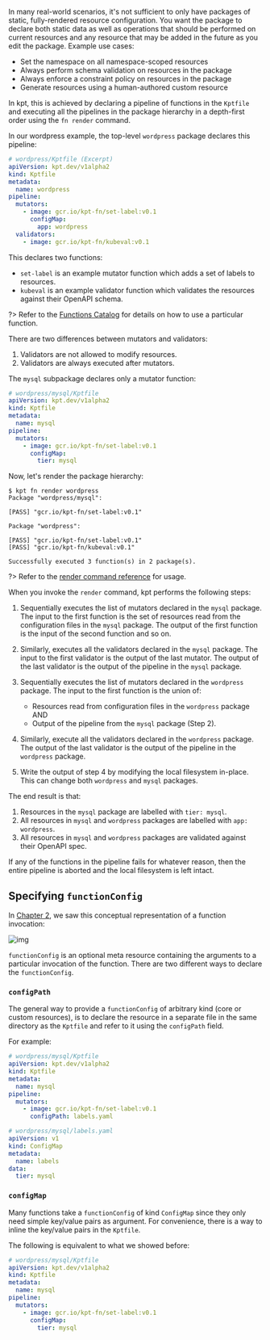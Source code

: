 In many real-world scenarios, it's not sufficient to only have packages of static, fully-rendered
resource configuration. You want the package to declare both static data as well as operations that
should be performed on current resources and any resource that may be added in the future as you edit the package. Example use cases:

- Set the namespace on all namespace-scoped resources
- Always perform schema validation on resources in the package
- Always enforce a constraint policy on resources in the package
- Generate resources using a human-authored custom resource

In kpt, this is achieved by declaring a pipeline of functions in the `Kptfile` and executing
all the pipelines in the package hierarchy in a depth-first order using the `fn render` command.

In our wordpress example, the top-level `wordpress` package declares this pipeline:

```yaml
# wordpress/Kptfile (Excerpt)
apiVersion: kpt.dev/v1alpha2
kind: Kptfile
metadata:
  name: wordpress
pipeline:
  mutators:
    - image: gcr.io/kpt-fn/set-label:v0.1
      configMap:
        app: wordpress
  validators:
    - image: gcr.io/kpt-fn/kubeval:v0.1
```

This declares two functions:

- `set-label` is an example mutator function which adds a set of labels to resources.
- `kubeval` is an example validator function which validates the resources
  against their OpenAPI schema.

?> Refer to the [Functions Catalog][func-cat] for details on how to use a particular function.

There are two differences between mutators and validators:

1. Validators are not allowed to modify resources.
2. Validators are always executed after mutators.

The `mysql` subpackage declares only a mutator function:

```yaml
# wordpress/mysql/Kptfile
apiVersion: kpt.dev/v1alpha2
kind: Kptfile
metadata:
  name: mysql
pipeline:
  mutators:
    - image: gcr.io/kpt-fn/set-label:v0.1
      configMap:
        tier: mysql
```

Now, let's render the package hierarchy:

```shell
$ kpt fn render wordpress
Package "wordpress/mysql":

[PASS] "gcr.io/kpt-fn/set-label:v0.1"

Package "wordpress":

[PASS] "gcr.io/kpt-fn/set-label:v0.1"
[PASS] "gcr.io/kpt-fn/kubeval:v0.1"

Successfully executed 3 function(s) in 2 package(s).
```

?> Refer to the [render command reference][render-doc] for usage.

When you invoke the `render` command, kpt performs the following steps:

1. Sequentially executes the list of mutators declared in the `mysql` package. The input to the
   first function is the set of resources read from the configuration files in the `mysql` package.
   The output of the first function is the input of the second function and so on.
2. Similarly, executes all the validators declared in the `mysql` package. The input to the first
   validator is the output of the last mutator. The output of the last validator is the
   output of the pipeline in the `mysql` package.
3. Sequentially executes the list of mutators declared in the `wordpress` package. The input to the
   first function is the union of:

   - Resources read from configuration files in the `wordpress` package AND
   - Output of the pipeline from the `mysql` package (Step 2).

4. Similarly, execute all the validators declared in the `wordpress` package. The output of the last
   validator is the output of the pipeline in the `wordpress` package.
5. Write the output of step 4 by modifying the local filesystem in-place. This can change both
   `wordpress` and `mysql` packages.

The end result is that:

1. Resources in the `mysql` package are labelled with `tier: mysql`.
2. All resources in `mysql` and `wordpress` packages are labelled with `app: wordpress`.
3. All resources in `mysql` and `wordpress` packages are validated against their OpenAPI spec.

If any of the functions in the pipeline fails for whatever reason, then the entire pipeline
is aborted and the local filesystem is left intact.

## Specifying `functionConfig`

In [Chapter 2], we saw this conceptual representation of a function invocation:

![img](/static/images/func.svg)

`functionConfig` is an optional meta resource containing the arguments to a particular invocation
of the function. There are two different ways to declare the `functionConfig`.

### `configPath`

The general way to provide a `functionConfig` of arbitrary kind (core or custom resources), is to
declare the resource in a separate file in the same directory as the `Kptfile` and refer to it using the `configPath` field.

For example:

```yaml
# wordpress/mysql/Kptfile
apiVersion: kpt.dev/v1alpha2
kind: Kptfile
metadata:
  name: mysql
pipeline:
  mutators:
    - image: gcr.io/kpt-fn/set-label:v0.1
      configPath: labels.yaml
```

```yaml
# wordpress/mysql/labels.yaml
apiVersion: v1
kind: ConfigMap
metadata:
  name: labels
data:
  tier: mysql
```

### `configMap`

Many functions take a `functionConfig` of kind `ConfigMap` since they only need simple key/value
pairs as argument. For convenience, there is a way to inline the key/value pairs in the `Kptfile`.

The following is equivalent to what we showed before:

```yaml
# wordpress/mysql/Kptfile
apiVersion: kpt.dev/v1alpha2
kind: Kptfile
metadata:
  name: mysql
pipeline:
  mutators:
    - image: gcr.io/kpt-fn/set-label:v0.1
      configMap:
        tier: mysql
```

[func-cat]: http://catalog.kpt.dev
[chapter 2]: /book/02-concepts/03-functions
[render-doc]: /reference/fn/render/
